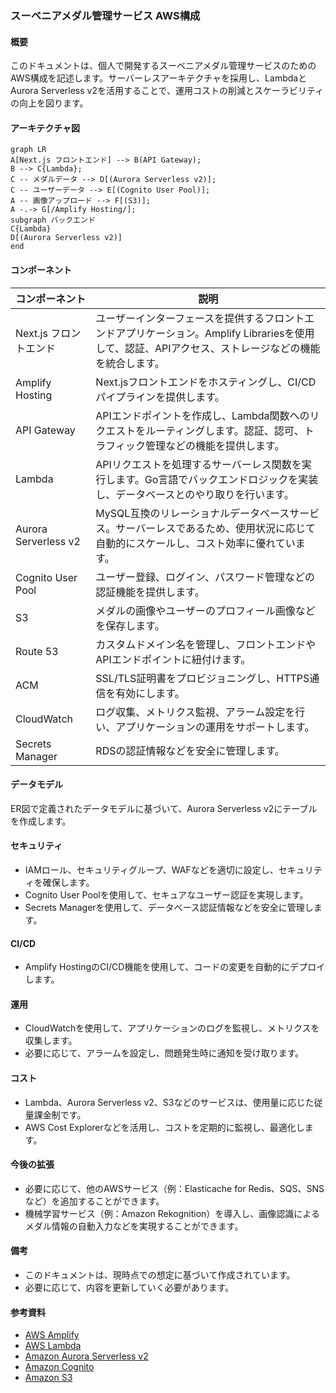 ### スーベニアメダル管理サービス AWS構成
#### 概要

このドキュメントは、個人で開発するスーベニアメダル管理サービスのためのAWS構成を記述します。サーバーレスアーキテクチャを採用し、LambdaとAurora Serverless v2を活用することで、運用コストの削減とスケーラビリティの向上を図ります。

#### アーキテクチャ図

```mermaid
graph LR
A[Next.js フロントエンド] --> B(API Gateway);
B --> C{Lambda};
C -- メダルデータ --> D[(Aurora Serverless v2)];
C -- ユーザーデータ --> E[(Cognito User Pool)];
A -- 画像アップロード --> F[(S3)];
A -.-> G[/Amplify Hosting/];
subgraph バックエンド
C{Lambda}
D[(Aurora Serverless v2)]
end
```

#### コンポーネント

| コンポーネント | 説明 |
|---|---|
| Next.js フロントエンド | ユーザーインターフェースを提供するフロントエンドアプリケーション。Amplify Librariesを使用して、認証、APIアクセス、ストレージなどの機能を統合します。 |
| Amplify Hosting | Next.jsフロントエンドをホスティングし、CI/CDパイプラインを提供します。 |
| API Gateway | APIエンドポイントを作成し、Lambda関数へのリクエストをルーティングします。認証、認可、トラフィック管理などの機能を提供します。 |
| Lambda | APIリクエストを処理するサーバーレス関数を実行します。Go言語でバックエンドロジックを実装し、データベースとのやり取りを行います。 |
| Aurora Serverless v2 | MySQL互換のリレーショナルデータベースサービス。サーバーレスであるため、使用状況に応じて自動的にスケールし、コスト効率に優れています。 |
| Cognito User Pool | ユーザー登録、ログイン、パスワード管理などの認証機能を提供します。 |
| S3 | メダルの画像やユーザーのプロフィール画像などを保存します。 |
| Route 53 | カスタムドメイン名を管理し、フロントエンドやAPIエンドポイントに紐付けます。 |
| ACM | SSL/TLS証明書をプロビジョニングし、HTTPS通信を有効にします。 |
| CloudWatch | ログ収集、メトリクス監視、アラーム設定を行い、アプリケーションの運用をサポートします。 |
| Secrets Manager | RDSの認証情報などを安全に管理します。 |

#### データモデル

ER図で定義されたデータモデルに基づいて、Aurora Serverless v2にテーブルを作成します。

#### セキュリティ

* IAMロール、セキュリティグループ、WAFなどを適切に設定し、セキュリティを確保します。
* Cognito User Poolを使用して、セキュアなユーザー認証を実現します。
* Secrets Managerを使用して、データベース認証情報などを安全に管理します。

#### CI/CD

* Amplify HostingのCI/CD機能を使用して、コードの変更を自動的にデプロイします。

#### 運用

* CloudWatchを使用して、アプリケーションのログを監視し、メトリクスを収集します。
* 必要に応じて、アラームを設定し、問題発生時に通知を受け取ります。

#### コスト

* Lambda、Aurora Serverless v2、S3などのサービスは、使用量に応じた従量課金制です。
* AWS Cost Explorerなどを活用し、コストを定期的に監視し、最適化します。

#### 今後の拡張

* 必要に応じて、他のAWSサービス（例：Elasticache for Redis、SQS、SNSなど）を追加することができます。
* 機械学習サービス（例：Amazon Rekognition）を導入し、画像認識によるメダル情報の自動入力などを実現することができます。

#### 備考

* このドキュメントは、現時点での想定に基づいて作成されています。
* 必要に応じて、内容を更新していく必要があります。

#### 参考資料

* [AWS Amplify](https://aws.amazon.com/jp/amplify/)
* [AWS Lambda](https://aws.amazon.com/jp/lambda/)
* [Amazon Aurora Serverless v2](https://aws.amazon.com/jp/rds/aurora/serverless/)
* [Amazon Cognito](https://aws.amazon.com/jp/cognito/)
* [Amazon S3](https://aws.amazon.com/jp/s3/)